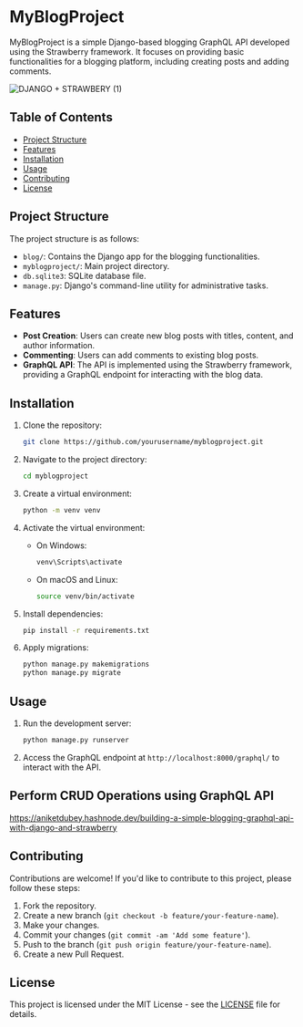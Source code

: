 # MyBlogProject

MyBlogProject is a simple Django-based blogging GraphQL API developed using the Strawberry framework. It focuses on providing basic functionalities for a blogging platform, including creating posts and adding comments.

![DJANGO + STRAWBERY (1)](https://github.com/aniketwdubey/myblogproject/assets/58386130/1ef8568e-9b6d-409f-b4a0-8dcd61b48994)

## Table of Contents

- [Project Structure](#project-structure)
- [Features](#features)
- [Installation](#installation)
- [Usage](#usage)
- [Contributing](#contributing)
- [License](#license)

## Project Structure

The project structure is as follows:


- `blog/`: Contains the Django app for the blogging functionalities.
- `myblogproject/`: Main project directory.
- `db.sqlite3`: SQLite database file.
- `manage.py`: Django's command-line utility for administrative tasks.

## Features

- **Post Creation**: Users can create new blog posts with titles, content, and author information.
- **Commenting**: Users can add comments to existing blog posts.
- **GraphQL API**: The API is implemented using the Strawberry framework, providing a GraphQL endpoint for interacting with the blog data.

## Installation

1. Clone the repository:

    ```bash
    git clone https://github.com/yourusername/myblogproject.git
    ```

2. Navigate to the project directory:

    ```bash
    cd myblogproject
    ```

3. Create a virtual environment:

    ```bash
    python -m venv venv
    ```

4. Activate the virtual environment:

    - On Windows:

        ```bash
        venv\Scripts\activate
        ```

    - On macOS and Linux:

        ```bash
        source venv/bin/activate
        ```

5. Install dependencies:

    ```bash
    pip install -r requirements.txt
    ```

6. Apply migrations:

    ```bash
    python manage.py makemigrations
    python manage.py migrate
    ```


## Usage

1. Run the development server:

    ```bash
    python manage.py runserver
    ```

2. Access the GraphQL endpoint at `http://localhost:8000/graphql/` to interact with the API.

## Perform CRUD Operations using GraphQL API

https://aniketdubey.hashnode.dev/building-a-simple-blogging-graphql-api-with-django-and-strawberry

## Contributing

Contributions are welcome! If you'd like to contribute to this project, please follow these steps:

1. Fork the repository.
2. Create a new branch (`git checkout -b feature/your-feature-name`).
3. Make your changes.
4. Commit your changes (`git commit -am 'Add some feature'`).
5. Push to the branch (`git push origin feature/your-feature-name`).
6. Create a new Pull Request.

## License

This project is licensed under the MIT License - see the [LICENSE](LICENSE) file for details.


